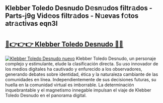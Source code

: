 ## Klebber Toledo Desnudo D𝚎sn𝚞dos filtr𝚊dos - Parts-j9g Vid𝚎os filtr𝚊dos - N𝚞evas f𝚘tos atr𝚊ctivas eqn3I

# <h2><a href="http://mb71u2e.tromn.icu/?c=Klebber+Toledo+Desnudo">🔗👉👉👉 Klebber Toledo Desnudo 🔗🔗</a></h2>

[![Klebber Toledo Desnudo nuevo](https://i.imgur.com/pEAQMta.gif)](http://mb71u2e.tromn.icu/?c=Klebber+Toledo+Desnudo)
Klebber Toledo Desnudo, un personaje complejo y estimulante, elude la clasificación directa. Su uso innovador de los medios digitales ha cautivado y enfurecido a los observadores, generando debates sobre identidad, ética y la naturaleza cambiante de las comunidades en línea. Independientemente de sus decisiones futuras, su huella en la comunidad virtual es imborrable. La determinación inquebrantable y el magnetismo innegable impulsan el viaje de Klebber Toledo Desnudo en el panorama digital.
